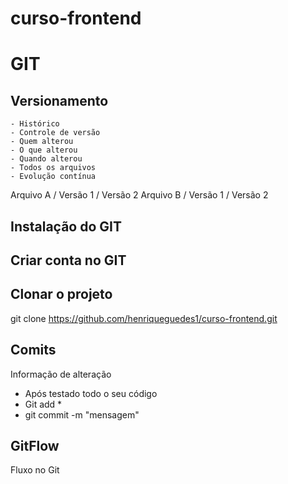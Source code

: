 # curso-frontend

# GIT 
## Versionamento 
    - Histórico 
    - Controle de versão 
    - Quem alterou
    - O que alterou
    - Quando alterou
    - Todos os arquivos 
    - Evolução contínua 


Arquivo A   / Versão 1 / Versão 2
Arquivo B   / Versão 1 / Versão 2

## Instalação do GIT

## Criar conta no GIT

## Clonar o projeto 
git clone https://github.com/henriqueguedes1/curso-frontend.git

## Comits
Informação de alteração
- Após testado todo o seu código 
- Git add *
- git commit -m "mensagem"

## GitFlow
Fluxo no Git
